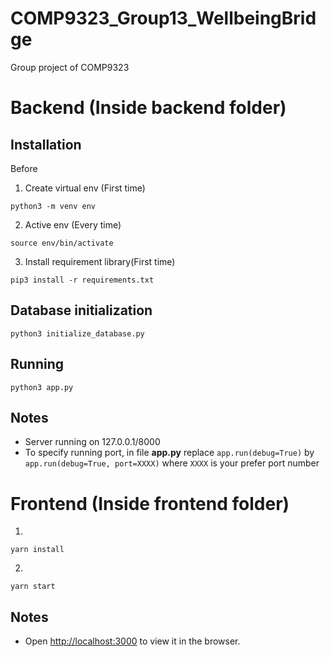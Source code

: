 # COMP9323_Group13_WellbeingBridge
Group project of COMP9323


# Backend (Inside backend folder)

## Installation

Before

1. Create virtual env (First time)

```shell
python3 -m venv env
```

2. Active env (Every time)

```shell
source env/bin/activate
```
3. Install requirement library(First time)
```shell
pip3 install -r requirements.txt
```

## Database initialization
```shell
python3 initialize_database.py
```

## Running
```shell
python3 app.py
```

## Notes
* Server running on 127.0.0.1/8000
* To specify running port, in file **app.py** replace `app.run(debug=True)` by `app.run(debug=True, port=XXXX)` where `XXXX` is your prefer
port number

# Frontend (Inside frontend folder)

1. 
```
yarn install
```

2.
```
yarn start
```

## Notes
* Open [http://localhost:3000](http://localhost:3000) to view it in the browser.

